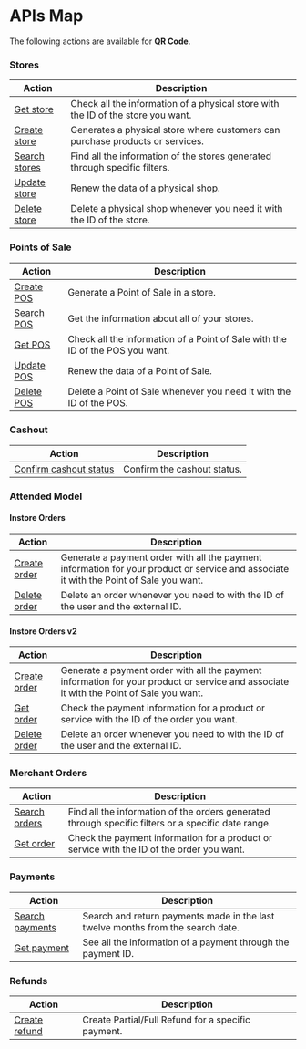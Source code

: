 # APIs Map

The following actions are available for **QR Code**.

### Stores

|Action|Description|
|---|---|
|[Get store](https://www.mercadopago[FAKER][URL][DOMAIN]/developers/en/reference/stores/_stores_id/get)|Check all the information of a physical store with the ID of the store you want.|
|[Create store](https://www.mercadopago[FAKER][URL][DOMAIN]/developers/en/reference/stores/_users_user_id_stores/post)|Generates a physical store where customers can purchase products or services.|
|[Search stores](https://www.mercadopago[FAKER][URL][DOMAIN]/developers/en/reference/stores/_users_user_id_stores_search/get)|Find all the information of the stores generated through specific filters.|
|[Update store](https://www.mercadopago[FAKER][URL][DOMAIN]/developers/en/reference/stores/_users_user_id_stores_id/put)|Renew the data of a physical shop. |
|[Delete store](https://www.mercadopago[FAKER][URL][DOMAIN]/developers/en/reference/stores/_users_user_id_stores_id/delete)|Delete a physical shop whenever you need it with the ID of the store.|

### Points of Sale

|Action|Description|
|---|---|
|[Create POS](https://www.mercadopago[FAKER][URL][DOMAIN]/developers/en/reference/pos/_pos/post)|Generate a Point of Sale in a store.|
|[Search POS](https://www.mercadopago[FAKER][URL][DOMAIN]/developers/en/reference/pos/_pos/get)|Get the information about all of your stores.|
|[Get POS](https://www.mercadopago[FAKER][URL][DOMAIN]/developers/en/reference/pos/_pos_id/get)|Check all the information of a Point of Sale with the ID of the POS you want.|
|[Update POS](https://www.mercadopago[FAKER][URL][DOMAIN]/developers/en/reference/pos/_pos_id/put)|Renew the data of a Point of Sale.|
|[Delete POS](https://www.mercadopago[FAKER][URL][DOMAIN]/developers/en/reference/pos/_pos_id/delete)|Delete a Point of Sale whenever you need it with the ID of the POS.|

### Cashout

|Action|Description|
|---|---|
|[Confirm cashout status](https://www.mercadopago[FAKER][URL][DOMAIN]/developers/en/reference/cashout-qr/_instore_orders_merchant_order_id_confirmation/post)| Confirm the cashout status.|

### Attended Model

#### Instore Orders

|Action|Description|
|---|---|
|[Create order](https://www.mercadopago[FAKER][URL][DOMAIN]/developers/en/reference/instore_orders/_mpmobile_instore_qr_user_id_external_id/post)|Generate a payment order with all the payment information for your product or service and associate it with the Point of Sale you want.|
|[Delete order](https://www.mercadopago[FAKER][URL][DOMAIN]/developers/en/reference/instore_orders/_mpmobile_instore_qr_user_id_external_id/delete)|Delete an order whenever you need to with the ID of the user and the external ID.|


#### Instore Orders v2

|Action|Description|
|---|---|
|[Create order](https://www.mercadopago[FAKER][URL][DOMAIN]/developers/en/reference/instore_orders_v2/_instore_qr_seller_collectors_user_id_stores_external_store_id_pos_external_pos_id_orders/put)|Generate a payment order with all the payment information for your product or service and associate it with the Point of Sale you want.|
|[Get order](https://www.mercadopago[FAKER][URL][DOMAIN]/developers/en/reference/instore_orders_v2/_instore_qr_seller_collectors_user_id_pos_external_pos_id_orders/get)|Check the payment information for a product or service with the ID of the order you want.|
|[Delete order](https://www.mercadopago[FAKER][URL][DOMAIN]/developers/en/reference/instore_orders_v2/_instore_qr_seller_collectors_user_id_pos_external_pos_id_orders/delete)|Delete an order whenever you need to with the ID of the user and the external ID.|

### Merchant Orders

|Action|Description|
|---|---|
|[Search orders](https://www.mercadopago[FAKER][URL][DOMAIN]/developers/en/reference/merchant_orders/_merchant_orders_search/get)|Find all the information of the orders generated through specific filters or a specific date range.|
|[Get order](https://www.mercadopago[FAKER][URL][DOMAIN]/developers/en/reference/merchant_orders/_merchant_orders_id/get)|Check the payment information for a product or service with the ID of the order you want.|

### Payments

|Action|Description|
|---|---|
|[Search payments](https://www.mercadopago[FAKER][URL][DOMAIN]/developers/en/reference/payments/_payments_search/get)|Search and return payments made in the last twelve months from the search date.|
|[Get payment](https://www.mercadopago[FAKER][URL][DOMAIN]/developers/en/reference/payments/_payments_id/get)|See all the information of a payment through the payment ID.|

### Refunds

|Action|Description|
|---|---|
|[Create refund](https://www.mercadopago[FAKER][URL][DOMAIN]/developers/en/reference/chargebacks/_payments_id_refunds/post)|Create Partial/Full Refund for a specific payment.|




